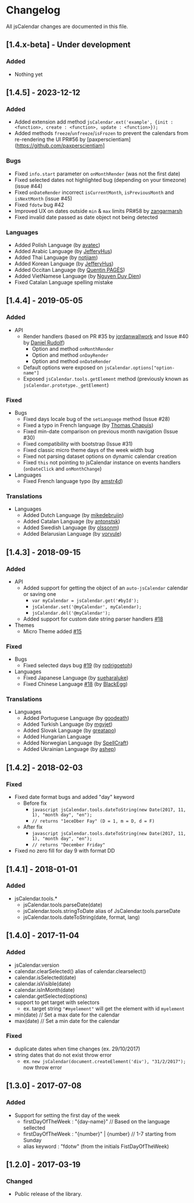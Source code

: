 # Changelog
All jsCalendar changes are documented in this file.



## [1.4.x-beta] - Under development

### Added
 - Nothing yet



## [1.4.5] - 2023-12-12

### Added
 - Added extension add method `jsCalendar.ext('example', {init : <function>, create : <function>, update : <function>});`
 - Added methods `freeze`/`unfreeze`/`isFrozen` to prevent the calendars from re-rendering the UI PR#56 by [paxperscientiam](https://github.com/paxperscientiam]

### Bugs
 - Fixed `info.start` parameter on `onMonthRender` (was not the first date)
 - Fixed selected dates not highlighted bug (depending on your timezone) (issue #44)
 - Fixed `onDateRender` incorrect `isCurrentMonth`, `isPreviousMonth` and `isNextMonth` (issue #45)
 - Fixed `fdotw` bug #42
 - Improved UX on dates outside `min` & `max` limits PR#58 by [zangarmarsh](https://github.com/zangarmarsh)
 - Fixed invalid date passed as date object not being detected

### Languages
 - Added Polish Language (by [avatec](https://github.com/avatec))
 - Added Arabic Language (by [JefferyHus](https://github.com/JefferyHus))
 - Added Thai Language (by [notjiam](https://github.com/notjiam))
 - Added Korean Language (by [JefferyHus](https://github.com/JefferyHus))
 - Added Occitan Language (by [Quentin PAGÈS](https://github.com/ensag-dev))
 - Added VietNamese Language (by [Nguyen Duy Dien](https://github.com/dienht))
 - Fixed Catalan Language spelling mistake



## [1.4.4] - 2019-05-05

### Added
 - API
    - Render handlers (based on PR #35 by [jordanwallwork](https://github.com/jordanwallwork) and Issue #40 by [Daniel Rudolf](https://github.com/PhrozenByte))
       - Option and method `onMonthRender`
       - Option and method `onDayRender`
       - Option and method `onDateRender`
    - Default options were exposed on `jsCalendar.options["option-name"]`
    - Exposed `jsCalendar.tools.getElement` method (previously known as `jsCalendar.prototype._getElement`)

### Fixed
 - Bugs
    - Fixed days locale bug of the `setLanguage` method (Issue #28)
    - Fixed a typo in French language (by [Thomas Chapuis](https://github.com/amstr4d))
    - Fixed min-date comparison on previous month navigation (Issue #30)
    - Fixed compatibility with bootstrap (Issue #31)
    - Fixed classic micro theme days of the week width bug
    - Fixed not parsing dataset options on dynamic calendar creation
    - Fixed `this` not pointing to jsCalendar instance on events handlers (`onDateClick` and `onMonthChange`)
 - Languages
    - Fixed French language typo (by [amstr4d](https://github.com/amstr4d))

### Translations
- Languages
    - Added Dutch Language (by [mikedebruijn](https://github.com/mikedebruijn))
    - Added Catalan Language (by [antonstsk](https://github.com/antonstsk))
    - Added Swedish Language (by [olssonm](https://github.com/olssonm))
    - Added Belarusian Language (by [vorvule](https://github.com/vorvule))



## [1.4.3] - 2018-09-15

### Added
 - API
    - Added support for getting the object of an `auto-jsCalendar` calendar or saving one
         - `var myCalendar = jsCalendar.get('#byId');`
         - `jsCalendar.set('@myCalendar', myCalendar);`
         - `jsCalendar.del('@myCalendar');`
    - Added support for custom date string parser handlers [#18](../../../../GramThanos/jsCalendar/issues/18)
 - Themes
    - Micro Theme added [#15](../../../../GramThanos/jsCalendar/issues/15)

### Fixed
 - Bugs
    - Fixed selected days bug [#19](../../../../GramThanos/jsCalendar/issues/19) (by [rodrigoetoh](https://github.com/rodrigoetoh))
 - Languages
    - Fixed Japanese Language (by [sueharaluke](https://github.com/sueharaluke))
    - Fixed Chinese Language [#18](../../../../GramThanos/jsCalendar/issues/18) (by [BlackEgg](https://github.com/BlackEgg))

### Translations
 - Languages
    - Added Portuguese Language (by [goodeath](https://github.com/goodeath))
    - Added Turkish Language (by [mgvjet](https://github.com/mgvjet))
    - Added Slovak Language (by [greatapo](https://github.com/greatapo))
    - Added Hungarian Language
    - Added Norwegian Language (by [SpellCraft](https://github.com/SpellCraft))
    - Added Ukrainian Language (by [ashep](https://github.com/ashep))




## [1.4.2] - 2018-02-03

### Fixed
- Fixed date format bugs and added "day" keyword
	- Before fix
		- `javascript jsCalendar.tools.dateToString(new Date(2017, 11, 1), "month day", "en");`
		- `// returns "1eceDber Fay" (D = 1, m = D, d = F)`
	- After fix
		- `javascript jsCalendar.tools.dateToString(new Date(2017, 11, 1), "month day", "en");`
		- `// returns "December Friday"`
- Fixed no zero fill for day 9 with format DD




## [1.4.1] - 2018-01-01

### Added
- jsCalendar.tools.*
	- jsCalendar.tools.parseDate(date)
	- jsCalendar.tools.stringToDate alias of JsCalendar.tools.parseDate
	- jsCalendar.tools.dateToString(date, format, lang)




## [1.4.0] - 2017-11-04

### Added
- jsCalendar.version
- calendar.clearSelected() alias of calendar.clearselect()
- calendar.isSelected(date)
- calendar.isVisible(date)
- calendar.isInMonth(date)
- calendar.getSelected(options)
- support to get target with selectors
	- ex. target string `"#myelement"` will get the element with id `myelement`
- min(date) // Set a max date for the calendar
- max(date) // Set a min date for the calendar

### Fixed
- duplicate dates when time changes (ex. 29/10/2017)
- string dates that do not exist throw error
	- ex. `new jsCalendar(document.createElement('div'), "31/2/2017");` now throw error




## [1.3.0] - 2017-07-08

### Added
- Support for setting the first day of the week
	- firstDayOfTheWeek : "{day-name}" // Based on the language sellected
	- firstDayOfTheWeek : "{number}" | {number} // 1-7 starting from Sunday
	- alias keyword : "fdotw" (from the initials FistDayOfTheWeek)




## [1.2.0] - 2017-03-19

### Changed
- Public release of the library.
